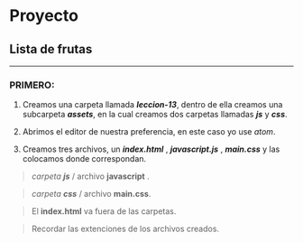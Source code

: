 # __Proyecto__
## __Lista de frutas__
***
### __PRIMERO:__
1) Creamos una carpeta llamada __*leccion-13*__, dentro de ella creamos una subcarpeta __*assets*__, en la cual creamos dos carpetas llamadas __*js*__ y __*css*__.

 2) Abrimos el editor de nuestra preferencia, en este caso yo use *atom*.

 3) Creamos tres archivos, un __*index.html*__ , __*javascript.js*__ , __*main.css*__ y las colocamos donde correspondan.

 >*carpeta __js__* / archivo __javascript__ .

 > *carpeta __css__* / archivo __main.css__.

 > El __index.html__ va fuera de las carpetas.

 >Recordar las extenciones de los archivos creados.

 
